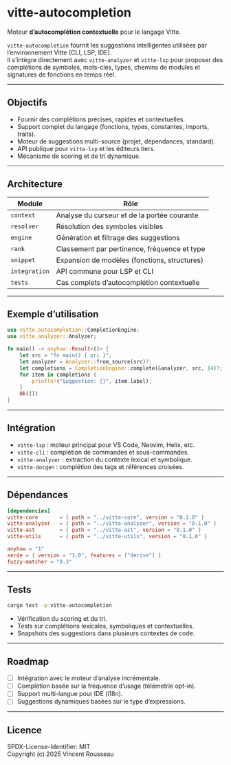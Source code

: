 

# vitte-autocompletion

Moteur **d’autocomplétion contextuelle** pour le langage Vitte.

`vitte-autocompletion` fournit les suggestions intelligentes utilisées par l’environnement Vitte (CLI, LSP, IDE).  
Il s’intègre directement avec `vitte-analyzer` et `vitte-lsp` pour proposer des complétions de symboles, mots-clés, types, chemins de modules et signatures de fonctions en temps réel.

---

## Objectifs

- Fournir des complétions précises, rapides et contextuelles.  
- Support complet du langage (fonctions, types, constantes, imports, traits).  
- Moteur de suggestions multi-source (projet, dépendances, standard).  
- API publique pour `vitte-lsp` et les éditeurs tiers.  
- Mécanisme de scoring et de tri dynamique.  

---

## Architecture

| Module        | Rôle |
|----------------|------|
| `context`      | Analyse du curseur et de la portée courante |
| `resolver`     | Résolution des symboles visibles |
| `engine`       | Génération et filtrage des suggestions |
| `rank`         | Classement par pertinence, fréquence et type |
| `snippet`      | Expansion de modèles (fonctions, structures) |
| `integration`  | API commune pour LSP et CLI |
| `tests`        | Cas complets d’autocomplétion contextuelle |

---

## Exemple d’utilisation

```rust
use vitte_autocompletion::CompletionEngine;
use vitte_analyzer::Analyzer;

fn main() -> anyhow::Result<()> {
    let src = "fn main() { pri }";
    let analyzer = Analyzer::from_source(src)?;
    let completions = CompletionEngine::complete(&analyzer, src, 14)?;
    for item in completions {
        println!("Suggestion: {}", item.label);
    }
    Ok(())
}
```

---

## Intégration

- `vitte-lsp` : moteur principal pour VS Code, Neovim, Helix, etc.  
- `vitte-cli` : complétion de commandes et sous-commandes.  
- `vitte-analyzer` : extraction du contexte lexical et symbolique.  
- `vitte-docgen` : complétion des tags et références croisées.  

---

## Dépendances

```toml
[dependencies]
vitte-core       = { path = "../vitte-core", version = "0.1.0" }
vitte-analyzer   = { path = "../vitte-analyzer", version = "0.1.0" }
vitte-ast        = { path = "../vitte-ast", version = "0.1.0" }
vitte-utils      = { path = "../vitte-utils", version = "0.1.0" }

anyhow = "1"
serde = { version = "1.0", features = ["derive"] }
fuzzy-matcher = "0.3"
```

---

## Tests

```bash
cargo test -p vitte-autocompletion
```

- Vérification du scoring et du tri.  
- Tests sur complétions lexicales, symboliques et contextuelles.  
- Snapshots des suggestions dans plusieurs contextes de code.  

---

## Roadmap

- [ ] Intégration avec le moteur d’analyse incrémentale.  
- [ ] Complétion basée sur la fréquence d’usage (télémetrie opt-in).  
- [ ] Support multi-langue pour IDE (i18n).  
- [ ] Suggestions dynamiques basées sur le type d’expressions.  

---

## Licence

SPDX-License-Identifier: MIT  
Copyright (c) 2025 Vincent Rousseau
